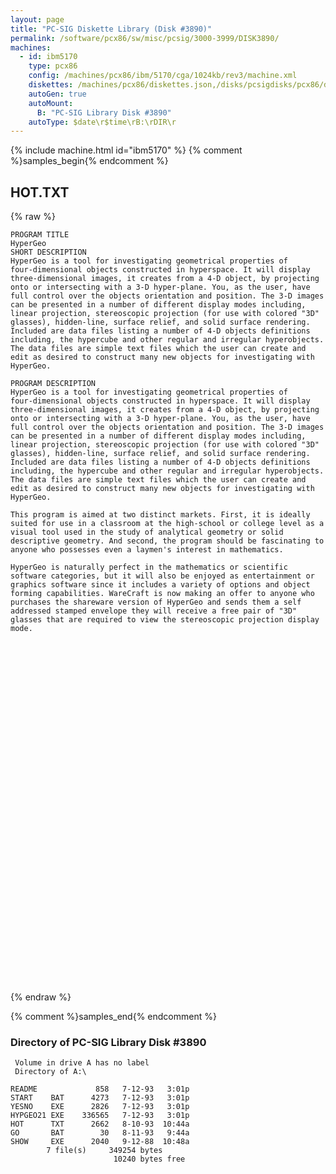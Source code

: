 ```yaml
---
layout: page
title: "PC-SIG Diskette Library (Disk #3890)"
permalink: /software/pcx86/sw/misc/pcsig/3000-3999/DISK3890/
machines:
  - id: ibm5170
    type: pcx86
    config: /machines/pcx86/ibm/5170/cga/1024kb/rev3/machine.xml
    diskettes: /machines/pcx86/diskettes.json,/disks/pcsigdisks/pcx86/diskettes.json
    autoGen: true
    autoMount:
      B: "PC-SIG Library Disk #3890"
    autoType: $date\r$time\rB:\rDIR\r
---
```


{% include machine.html id="ibm5170" %}
{% comment %}samples_begin{% endcomment %}

## HOT.TXT

{% raw %}
```
PROGRAM TITLE
HyperGeo
SHORT DESCRIPTION
HyperGeo is a tool for investigating geometrical properties of
four-dimensional objects constructed in hyperspace. It will display
three-dimensional images, it creates from a 4-D object, by projecting
onto or intersecting with a 3-D hyper-plane. You, as the user, have
full control over the objects orientation and position. The 3-D images
can be presented in a number of different display modes including,
linear projection, stereoscopic projection (for use with colored "3D"
glasses), hidden-line, surface relief, and solid surface rendering.
Included are data files listing a number of 4-D objects definitions
including, the hypercube and other regular and irregular hyperobjects.
The data files are simple text files which the user can create and
edit as desired to construct many new objects for investigating with
HyperGeo.

PROGRAM DESCRIPTION
HyperGeo is a tool for investigating geometrical properties of
four-dimensional objects constructed in hyperspace. It will display
three-dimensional images, it creates from a 4-D object, by projecting
onto or intersecting with a 3-D hyper-plane. You, as the user, have
full control over the objects orientation and position. The 3-D images
can be presented in a number of different display modes including,
linear projection, stereoscopic projection (for use with colored "3D"
glasses), hidden-line, surface relief, and solid surface rendering.
Included are data files listing a number of 4-D objects definitions
including, the hypercube and other regular and irregular hyperobjects.
The data files are simple text files which the user can create and
edit as desired to construct many new objects for investigating with
HyperGeo.

This program is aimed at two distinct markets. First, it is ideally
suited for use in a classroom at the high-school or college level as a
visual tool used in the study of analytical geometry or solid
descriptive geometry. And second, the program should be fascinating to
anyone who possesses even a laymen's interest in mathematics.

HyperGeo is naturally perfect in the mathematics or scientific
software categories, but it will also be enjoyed as entertainment or
graphics software since it includes a variety of options and object
forming capabilities. WareCraft is now making an offer to anyone who
purchases the shareware version of HyperGeo and sends them a self
addressed stamped envelope they will receive a free pair of "3D"
glasses that are required to view the stereoscopic projection display
mode.









































```
{% endraw %}

{% comment %}samples_end{% endcomment %}

### Directory of PC-SIG Library Disk #3890

     Volume in drive A has no label
     Directory of A:\

    README             858   7-12-93   3:01p
    START    BAT      4273   7-12-93   3:01p
    YESNO    EXE      2826   7-12-93   3:01p
    HYPGEO21 EXE    336565   7-12-93   3:01p
    HOT      TXT      2662   8-10-93  10:44a
    GO       BAT        30   8-11-93   9:44a
    SHOW     EXE      2040   9-12-88  10:48a
            7 file(s)     349254 bytes
                           10240 bytes free
